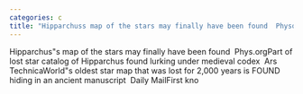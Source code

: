 ```yaml
---
categories: c
title: "Hipparchuss map of the stars may finally have been found  Physorg"
---
```

Hipparchus"s map of the stars may finally have been found&nbsp;&nbsp;Phys.orgPart of lost star catalog of Hipparchus found lurking under medieval codex&nbsp;&nbsp;Ars TechnicaWorld"s oldest star map that was lost for 2,000 years is FOUND hiding in an ancient manuscript&nbsp;&nbsp;Daily MailFirst kno